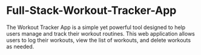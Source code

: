 # Full-Stack-Workout-Tracker-App
The Workout Tracker App is a simple yet powerful tool designed to help users manage and track their workout routines. This web application allows users to log their workouts, view the list of workouts, and delete workouts as needed.
